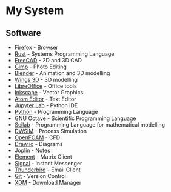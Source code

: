 # **My System**

## Software
- [Firefox](https://www.mozilla.org/en-US/firefox/new/ "Firefox") - Browser
- [Rust](https://www.rust-lang.org/ "Rust") - Systems Programming Language
- [FreeCAD](https://www.freecadweb.org/ "FreeCAD") - 2D and 3D CAD
- [Gimp](https://www.gimp.org/ "Gimp") - Photo Editing
- [Blender](https://www.blender.org/ "Blender") - Animation and 3D modelling
- [Wings 3D](http://www.wings3d.com/ "Wings 3D") - 3D modelling
- [LibreOffice](https://www.libreoffice.org/ "LibreOffice") - Office tools
- [Inkscape](https://inkscape.org/ "Inkscape") - Vector Graphics
- [Atom Editor](https://atom.io/ "Atom Editor") - Text Editor
- [Jupyter Lab](https://jupyter.org/ "Jupyter Lab") - Python IDE
- [Python](https://www.python.org/ "Python") - Programming Language
- [GNU Octave](https://www.gnu.org/software/octave/ "GNU Octave") - Scientific Programming Language
- [Scilab](https://www.scilab.org/ "Scilab") - Programming Language for mathematical modelling
- [DWSIM](https://dwsim.inforside.com.br/new/ "DWSIM") - Process Simulation
- [OpenFOAM](https://openfoam.org/ "OpenFOAM") - CFD
- [Draw.io](https://drawio-app.com/ "Draw.io") - Diagrams
- [Joplin](https://joplinapp.org/ "Joplin") - Notes
- [Element](https://element.io/get-started "Element") - Matrix Client
- [Signal](https://www.signal.org/ "Signal") - Instant Messenger
- [Thunderbird](https://www.thunderbird.net/en-US/ "Thunderbird") - Email Client
- [Git](https://git-scm.com/ "Git") - Version Control
- [XDM](https://xtremedownloadmanager.com/ "XDM") - Download Manager